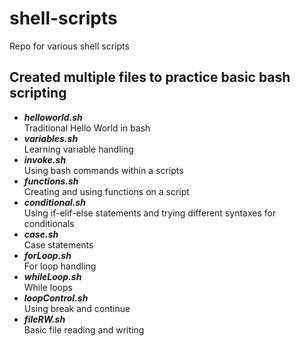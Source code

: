 # shell-scripts
Repo for various shell scripts

## Created multiple files to practice basic bash scripting

* _**helloworld.sh**_  
  Traditional Hello World in bash
* _**variables.sh**_  
  Learning variable handling
* _**invoke.sh**_  
  Using bash commands within a scripts
* _**functions.sh**_  
  Creating and using functions on a script
* _**conditional.sh**_  
  Using if-elif-else statements and trying different syntaxes for conditionals
* _**case.sh**_  
  Case statements
* _**forLoop.sh**_  
  For loop handling
* _**whileLoop.sh**_  
  While loops
* _**loopControl.sh**_  
  Using break and continue
* _**fileRW.sh**_  
  Basic file reading and writing
